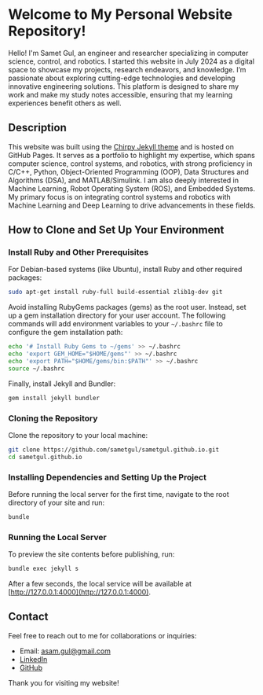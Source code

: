 # Welcome to My Personal Website Repository!

Hello! I'm Samet Gul, an engineer and researcher specializing in computer science, control, and robotics. I started this website in July 2024 as a digital space to showcase my projects, research endeavors, and knowledge. I’m passionate about exploring cutting-edge technologies and developing innovative engineering solutions. This platform is designed to share my work and make my study notes accessible, ensuring that my learning experiences benefit others as well.

## Description

This website was built using the [Chirpy Jekyll theme](https://github.com/cotes2020/jekyll-theme-chirpy) and is hosted on GitHub Pages. It serves as a portfolio to highlight my expertise, which spans computer science, control systems, and robotics, with strong proficiency in C/C++, Python, Object-Oriented Programming (OOP), Data Structures and Algorithms (DSA), and MATLAB/Simulink. I am also deeply interested in Machine Learning, Robot Operating System (ROS), and Embedded Systems. My primary focus is on integrating control systems and robotics with Machine Learning and Deep Learning to drive advancements in these fields.

## How to Clone and Set Up Your Environment

### Install Ruby and Other Prerequisites

For Debian-based systems (like Ubuntu), install Ruby and other required packages:

```sh
sudo apt-get install ruby-full build-essential zlib1g-dev git
```

Avoid installing RubyGems packages (gems) as the root user. Instead, set up a gem installation directory for your user account. The following commands will add environment variables to your `~/.bashrc` file to configure the gem installation path:

```sh
echo '# Install Ruby Gems to ~/gems' >> ~/.bashrc
echo 'export GEM_HOME="$HOME/gems"' >> ~/.bashrc
echo 'export PATH="$HOME/gems/bin:$PATH"' >> ~/.bashrc
source ~/.bashrc
```

Finally, install Jekyll and Bundler:

```sh
gem install jekyll bundler
```

### Cloning the Repository

Clone the repository to your local machine:

```sh
git clone https://github.com/sametgul/sametgul.github.io.git
cd sametgul.github.io
```

### Installing Dependencies and Setting Up the Project

Before running the local server for the first time, navigate to the root directory of your site and run:

```sh
bundle
```

### Running the Local Server

To preview the site contents before publishing, run:

```sh
bundle exec jekyll s
```

After a few seconds, the local service will be available at [http://127.0.0.1:4000](http://127.0.0.1:4000).

## Contact

Feel free to reach out to me for collaborations or inquiries:

- Email: [asam.gul@gmail.com](mailto:asam.gul@gmail.com)
- [LinkedIn](https://linkedin.com/in/gul-samet)
- [GitHub](https://github.com/sametgul)

Thank you for visiting my website!
